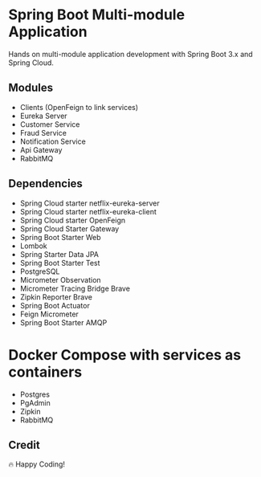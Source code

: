 # Spring Boot Multi-module Application

Hands on multi-module application development with Spring Boot 3.x and Spring Cloud.

## Modules

* Clients (OpenFeign to link services)
* Eureka Server
* Customer Service
* Fraud Service
* Notification Service
* Api Gateway
* RabbitMQ

## Dependencies

- Spring Cloud starter  netflix-eureka-server
- Spring Cloud starter  netflix-eureka-client
- Spring Cloud starter OpenFeign
- Spring Cloud Starter Gateway
- Spring Boot Starter Web
- Lombok
- Spring Starter Data JPA
- Spring Boot Starter Test
- PostgreSQL
- Micrometer Observation
- Micrometer Tracing Bridge Brave
- Zipkin Reporter Brave
- Spring Boot Actuator
- Feign Micrometer
- Spring Boot Starter AMQP

# Docker Compose with services as containers

- Postgres
- PgAdmin
- Zipkin
- RabbitMQ

## Credit

🔥 Happy Coding!